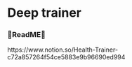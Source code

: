# Deep trainer

<h3>📌ReadME📌</h3>
https://www.notion.so/Health-Trainer-c72a857264f54ce5883e9b96690ed994
